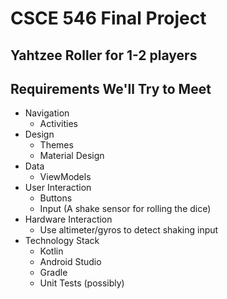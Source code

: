 # CSCE 546 Final Project
## Yahtzee Roller for 1-2 players

## Requirements We'll Try to Meet
* Navigation
    * Activities
* Design
    * Themes
    * Material Design
* Data
    * ViewModels
* User Interaction
    * Buttons
    * Input (A shake sensor for rolling the dice)
* Hardware Interaction
    * Use altimeter/gyros to detect shaking input
* Technology Stack
    * Kotlin
    * Android Studio
    * Gradle
    * Unit Tests (possibly)

